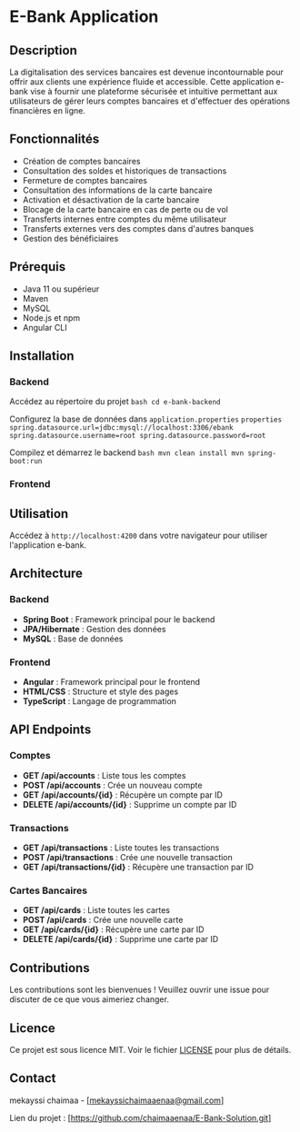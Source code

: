 # E-Bank Application

## Description

La digitalisation des services bancaires est devenue incontournable pour offrir aux clients une expérience fluide et accessible. Cette application e-bank vise à fournir une plateforme sécurisée et intuitive permettant aux utilisateurs de gérer leurs comptes bancaires et d'effectuer des opérations financières en ligne.

## Fonctionnalités

- Création de comptes bancaires
- Consultation des soldes et historiques de transactions
- Fermeture de comptes bancaires
- Consultation des informations de la carte bancaire
- Activation et désactivation de la carte bancaire
- Blocage de la carte bancaire en cas de perte ou de vol
- Transferts internes entre comptes du même utilisateur
- Transferts externes vers des comptes dans d'autres banques
- Gestion des bénéficiaires

## Prérequis

- Java 11 ou supérieur
- Maven
- MySQL
- Node.js et npm
- Angular CLI

## Installation

### Backend



 Accédez au répertoire du projet
    ```bash
    cd e-bank-backend
    ```

 Configurez la base de données dans `application.properties`
    ```properties
    spring.datasource.url=jdbc:mysql://localhost:3306/ebank
    spring.datasource.username=root
    spring.datasource.password=root
    ```

 Compilez et démarrez le backend
    ```bash
    mvn clean install
    mvn spring-boot:run
    ```

### Frontend



## Utilisation

Accédez à `http://localhost:4200` dans votre navigateur pour utiliser l'application e-bank.

## Architecture

### Backend

- **Spring Boot** : Framework principal pour le backend
- **JPA/Hibernate** : Gestion des données
- **MySQL** : Base de données

### Frontend

- **Angular** : Framework principal pour le frontend
- **HTML/CSS** : Structure et style des pages
- **TypeScript** : Langage de programmation

## API Endpoints

### Comptes

- **GET /api/accounts** : Liste tous les comptes
- **POST /api/accounts** : Crée un nouveau compte
- **GET /api/accounts/{id}** : Récupère un compte par ID
- **DELETE /api/accounts/{id}** : Supprime un compte par ID

### Transactions

- **GET /api/transactions** : Liste toutes les transactions
- **POST /api/transactions** : Crée une nouvelle transaction
- **GET /api/transactions/{id}** : Récupère une transaction par ID

### Cartes Bancaires

- **GET /api/cards** : Liste toutes les cartes
- **POST /api/cards** : Crée une nouvelle carte
- **GET /api/cards/{id}** : Récupère une carte par ID
- **DELETE /api/cards/{id}** : Supprime une carte par ID

## Contributions

Les contributions sont les bienvenues ! Veuillez ouvrir une issue pour discuter de ce que vous aimeriez changer.

## Licence

Ce projet est sous licence MIT. Voir le fichier [LICENSE](LICENSE) pour plus de détails.

## Contact

mekayssi chaimaa - [mekayssichaimaaenaa@gmail.com]

Lien du projet : [https://github.com/chaimaaenaa/E-Bank-Solution.git]
